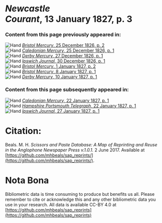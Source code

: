 # *Newcastle Courant*, 13 January 1827, p. 3  
  
### Content from this page previously appeared in:  
![Hand](http://scissorsandpaste.net/wp-content/uploads/2017/06/smallhandpointer.png) [*Bristol Mercury*, 25 December 1826, p. 2](https://mhbeals.github.io/sap_html/Bristol-Mercury/Bristol-Mercury-25-December-1826-p-2)  
![Hand](http://scissorsandpaste.net/wp-content/uploads/2017/06/smallhandpointer.png) [*Caledonian Mercury*, 25 December 1826, p. 1](https://mhbeals.github.io/sap_html/Caledonian-Mercury/Caledonian-Mercury-25-December-1826-p-1)  
![Hand](http://scissorsandpaste.net/wp-content/uploads/2017/06/smallhandpointer.png) [*Derby Mercury*, 27 December 1826, p. 1](https://mhbeals.github.io/sap_html/Derby-Mercury/Derby-Mercury-27-December-1826-p-1)  
![Hand](http://scissorsandpaste.net/wp-content/uploads/2017/06/smallhandpointer.png) [*Ipswich Journal*, 30 December 1826, p. 1](https://mhbeals.github.io/sap_html/Ipswich-Journal/Ipswich-Journal-30-December-1826-p-1)  
![Hand](http://scissorsandpaste.net/wp-content/uploads/2017/06/smallhandpointer.png) [*Bristol Mercury*, 1 January 1827, p. 2](https://mhbeals.github.io/sap_html/Bristol-Mercury/Bristol-Mercury-1-January-1827-p-2)  
![Hand](http://scissorsandpaste.net/wp-content/uploads/2017/06/smallhandpointer.png) [*Bristol Mercury*, 8 January 1827, p. 1](https://mhbeals.github.io/sap_html/Bristol-Mercury/Bristol-Mercury-8-January-1827-p-1)  
![Hand](http://scissorsandpaste.net/wp-content/uploads/2017/06/smallhandpointer.png) [*Derby Mercury*, 10 January 1827, p. 1](https://mhbeals.github.io/sap_html/Derby-Mercury/Derby-Mercury-10-January-1827-p-1)  
  
### Content from this page subsequently appeared in:  
![Hand](http://scissorsandpaste.net/wp-content/uploads/2017/06/smallhandpointer.png) [*Caledonian Mercury*, 22 January 1827, p. 1](https://mhbeals.github.io/sap_html/Caledonian-Mercury/Caledonian-Mercury-22-January-1827-p-1)  
![Hand](http://scissorsandpaste.net/wp-content/uploads/2017/06/smallhandpointer.png) [*Hampshire Portsmouth Telegraph*, 22 January 1827, p. 1](https://mhbeals.github.io/sap_html/Hampshire-Portsmouth-Telegraph/Hampshire-Portsmouth-Telegraph-22-January-1827-p-1)  
![Hand](http://scissorsandpaste.net/wp-content/uploads/2017/06/smallhandpointer.png) [*Ipswich Journal*, 27 January 1827, p. 1](https://mhbeals.github.io/sap_html/Ipswich-Journal/Ipswich-Journal-27-January-1827-p-1)  


# Citation: 

Beals. M. H. *Scissors and Paste Database: A Map of Reprinting and Reuse in the Anglophone Newspaper Press v.1.0.1.* 2 June 2017. Available at [https://github.com/mhbeals/sap_reprints/](https://github.com/mhbeals/sap_reprints/). 

# Nota Bona

Bibliometric data is time consuming to produce but benefits us all. Please remember to cite or acknowledge this and any other bibliometric data you use in your research. All data is available CC-BY 4.0 at [https://github.com/mhbeals/sap_reprints](https://github.com/mhbeals/sap_reprints)